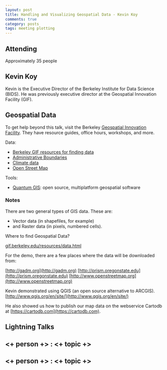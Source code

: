 ```yaml
---
layout: post
title: Handling and Visualizing Geospatial Data - Kevin Koy
comments: true
category: posts
tags: meeting plotting
---
```



## Attending

Approximately 35 people


## Kevin Koy

Kevin is the Executive Director of the Berkeley Institute for Data Science 
(BIDS). He was previously executive director at the Geospatial Innovation 
Facility (GIF).

## Geospatial Data
To get help beyond this talk, visit the Berkeley [Geospatial Innovation Facility](http://gif.berkeley.edu). They have resource guides, office hours, workshops, and more.

Data:
- [Berkeley GIF resources for finding data](http://gif.berkeley.edu/resources/data.html)
- [Administrative Boundaries](http://www.gadm.org)
- [Climate data](http://www.prism.oregonstate.edu)
- [Open Street Map](http://openstreetmap.org)

Tools:
- [Quantum GIS](http://www.qgis.org/en/site/): open source, multiplatform geospatial software

### Notes

There are two general types of GIS data. These are:
- Vector data (in shapefiles, for example) 
- and Raster data (in pixels, numbered cells).

Where to find Geospatial Data? 

[gif.berkeley.edu/resources/data.html](gif.berkeley.edu/resources/data.html)

For the demo, there are a few places where the data will be downloaded from:

[http://gadm.org](http://gadm.org)
[http://prism.oregonstate.edu](http://prism.oregonstate.edu)
[http://www.openstreetmap.org](http://www.openstreetmap.org)

Kevin demonstrated using QGIS (an open source 
alternative to ARCGIS).  [http://www.qgis.org/en/site/](http://www.qgis.org/en/site/)

He also showed us how to publish our map data on the webservice Cartodb at 
[https://cartodb.com](https://cartodb.com).

## Lightning Talks 

## <+ person +> : <+ topic +>

## <+ person +> : <+ topic +>


